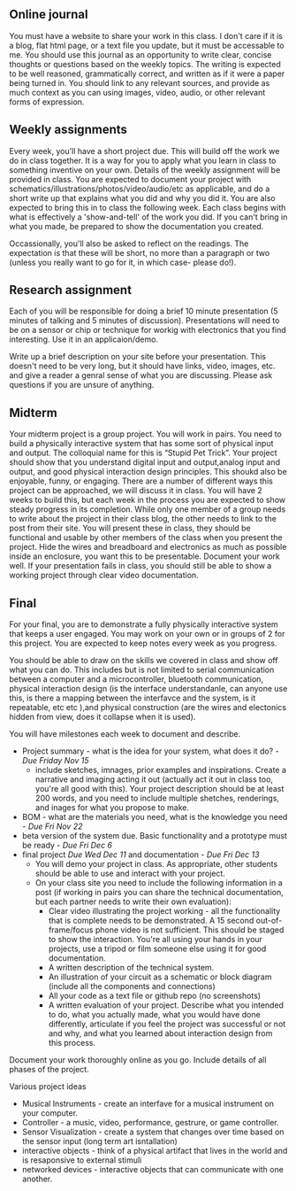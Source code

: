 ## Online journal
You must have a website to share your work in this class. I don't care if it is a blog, flat html page, or a text file you update, but it must be accessable to me. You should use this journal as an opportunity to write clear, concise thoughts or questions based on the weekly topics. The writing is expected to be well reasoned, grammatically correct, and written as if it were a paper being turned in. You should link to any relevant sources, and provide as much context as you can using images, video, audio, or other relevant forms of expression.

## Weekly assignments
Every week, you'll have a short project due. This will build off the work we do in class together. It is a way for you to apply what you learn in class to something inventive on your own. Details of the weekly assignment will be provided in class. You are expected to document your project with schematics/illustrations/photos/video/audio/etc as applicable, and do a short write up that explains what you did and why you did it. You are also expected to bring this in to class the following week. Each class begins with what is effectively a 'show-and-tell' of the work you did. If you can't bring in what you made, be prepared to show the documentation you created.

Occassionally, you'll also be asked to reflect on the readings. The expectation is that these will be short, no more than a paragraph or two (unless you really want to go for it, in which case- please do!).

## Research assignment
Each of you will be responsible for doing a brief 10 minute presentation (5 minutes of talking and 5 minutes of discussion). Presentations will need to be on a sensor or chip or technique for workig with electronics that you find interesting. Use it in an applicaion/demo.

Write up a brief description on your site before your presentation. This doesn't need to be very long, but it should have links, video, images, etc. and give a reader a genral sense of what you are discussing. Please ask questions if you are unsure of anything.

## Midterm
Your midterm project is a group project. You will work in pairs. You need to build a physically interactive system that has some sort of physical input and output. The colloquial name for this is “Stupid Pet Trick”. Your project should show that you understand digital input and output,analog input and output, and good physical interaction design principles. This shoukd also be enjoyable, funny, or engaging. There are a number of different ways this project can be approached, we will discuss it in class. You will have 2 weeks to build this, but each week in the process you are expected to show steady progress in its completion. While only one member of a group needs to write about the project in their class blog, the other needs to link to the post from their site. You will present these in class, they should be functional and usable by other members of the class when you present the project. Hide the wires and breadboard and electronics as much as possible inside an enclosure, you want this to be presentable. Document your work well. If your presentation fails in class, you should still be able to show a working project through clear video documentation.

## Final
For your final, you are to demonstrate a fully physically interactive system that keeps a user engaged. You may work on your own or in groups of 2 for this project. You are expected to keep notes every week as you progress.  

You should be able to draw on the skills we covered in class and show off what you can do. This includes but is not limited to serial communication between a computer and a microcontroller, bluetooth communication, physical interaction design (is the interface understandanle, can anyone use this, is there a mapping between the interfavce and the system, is it repeatable, etc etc ),and physical construction (are the wires and electonics hidden from view, does it collapse when it is used).

You will have milestones each week to document and describe. 
* Project summary - what is the idea for your system, what does it do? - _Due Friday Nov 15_
  * include sketches, imnages, prior examples and inspirations. Create a narrative and imaging acting it out (actually act it out in class too, you're all good with this). Your project description should be at least 200 words, and you need to include multiple shetches, renderings, and inages for what you propose to make.  
* BOM - what are the materials you need, what is the knowledge you need - _Due Fri Nov 22_
* beta version of the system due. Basic functionality and a prototype must be ready - _Due Fri Dec 6_
* final project _Due Wed Dec 11_ and documentation - _Due Fri Dec 13_
  * You will demo your project in class. As appropriate, other students should be able to use and interact with your project. 
  * On your class site you need to include the following information in a post (if working in pairs you can share the technical documentation, but each partner needs to write their own evaluation):
    * Clear video illustrating the project working - all the functionality that is complete needs to be demonstrated. A 15 second out-of-frame/focus phone video is not sufficient. This should be staged to show the interaction. You're all using your hands in your projects, use a tripod or film someone else using it for good documentation.
    * A written description of the technical system.
    * An illustration of your circuit as a schematic or block diagram (include all the components and connections)
    * All your code as a text file or github repo (no screenshots)
    * A written evaluation of your project. Describe what you intended to do, what you actually made, what you would have done differently, articulate if you feel the project was successful or not and why, and what you learned about interaction design from this process. 

Document your work thoroughly online as you go. Include details of all phases of the project.

Various project ideas

* Musical Instruments - create an interfave for a musical instrument on your computer.
* Controller - a music, video, performance, gestrure, or game controller. 
* Sensor Visualization - create a system that changes over time based on the sensor input (long term art isntallation) 
* interactive objects - think of a physical artifact that lives in the world and is resaponsive to external stimuli 
* networked devices - interactive objects that can communicate with one another.